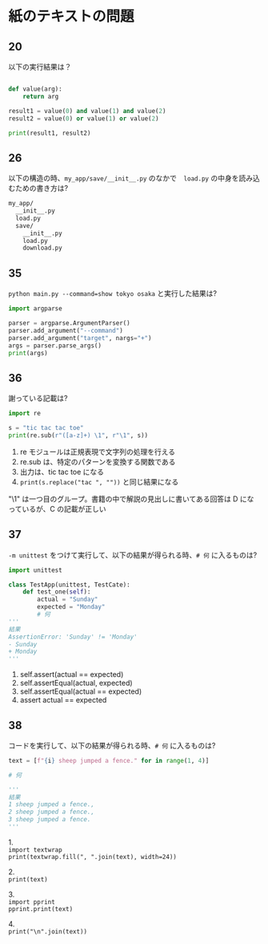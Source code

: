 # 紙のテキストの問題

## 20

以下の実行結果は？

```python

def value(arg):
    return arg

result1 = value(0) and value(1) and value(2)
result2 = value(0) or value(1) or value(2)

print(result1, result2)
```

## 26

以下の構造の時、`my_app/save/__init__.py` のなかで　`load.py` の中身を読み込むための書き方は?

```txt
my_app/
  __init__.py
  load.py
  save/
    __init__.py
    load.py
    download.py
```

## 35

`python main.py --command=show tokyo osaka` と実行した結果は?

```python
import argparse

parser = argparse.ArgumentParser()
parser.add_argument("--command")
parser.add_argument("target", nargs="+")
args = parser.parse_args()
print(args)
```

## 36

謝っている記載は?

```python
import re

s = "tic tac tac toe"
print(re.sub(r"([a-z]+) \1", r"\1", s))
```

1. re モジュールは正規表現で文字列の処理を行える
2. re.sub は、特定のパターンを変換する関数である
3. 出力は、tic tac toe になる
4. `print(s.replace("tac ", ""))` と同じ結果になる

"\1" は一つ目のグループ。書籍の中で解説の見出しに書いてある回答は D になっているが、C の記載が正しい

## 37

`-m unittest` をつけて実行して、以下の結果が得られる時、`# 何` に入るものは?

```python
import unittest

class TestApp(unittest, TestCate):
    def test_one(self):
        actual = "Sunday"
        expected = "Monday"
        # 何
'''
結果
AssertionError: 'Sunday' != 'Monday'
- Sunday
+ Monday
'''
```

1. self.assert(actual == expected)
2. self.assertEqual(actual, expected)
3. self.assertEqual(actual == expected)
4. assert actual == expected

## 38

コードを実行して、以下の結果が得られる時、`# 何` に入るものは?

```python
text = [f"{i} sheep jumped a fence." for in range(1, 4)]

# 何

'''
結果
1 sheep jumped a fence.,
2 sheep jumped a fence.,
3 sheep jumped a fence.
'''
```

1.<br />
`import textwrap` <br />
`print(textwrap.fill(", ".join(text), width=24))`

2.<br />
`print(text)`

3.<br />
`import pprint` <br />
`pprint.print(text)`

4.<br />
`print("\n".join(text))`

